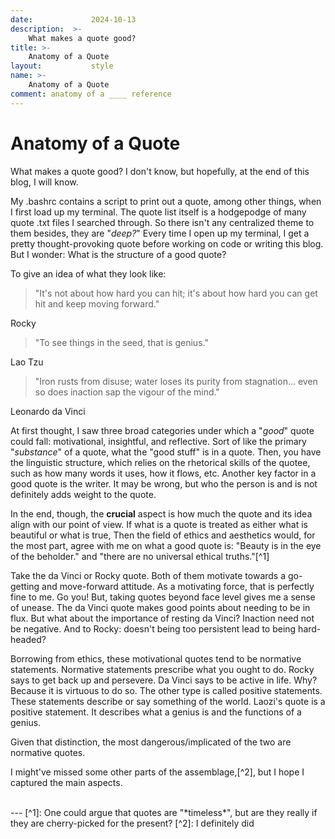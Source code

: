 ```yaml
---
date:             2024-10-13
description:  >-
    What makes a quote good?
title: >-
    Anatomy of a Quote
layout:           style
name: >-  
    Anatomy of a Quote
comment: anatomy of a ____ reference
---
```



# Anatomy of a Quote

What makes a quote good? I don't know, but hopefully, at the end of this blog, I will know. 

My .bashrc contains a script to print out a quote, among other things, when I first load up my terminal. The quote list itself is a hodgepodge of many quote .txt files I searched through. So there isn't any centralized theme to them besides, they are "*deep?*" Every time I open up my terminal, I get a pretty thought-provoking quote before working on code or writing this blog. But I wonder: What is the structure of a good quote?

To give an idea of what they look like:

> "It's not about how hard you can hit; it's about how hard you can get hit and keep moving forward."
<figcaption class="blockquote-footer">Rocky</figcaption>

> "To see things in the seed, that is genius."
<figcaption class="blockquote-footer">Lao Tzu</figcaption>

> "Iron rusts from disuse; water loses its purity from stagnation... even so does inaction sap the vigour of the mind."
<figcaption class="blockquote-footer">Leonardo da Vinci</figcaption>

At first thought, I saw three broad categories under which a "*good*" quote could fall: motivational, insightful, and reflective. Sort of like the primary "*substance*" of a quote, what the "good stuff" is in a quote. Then, you have the linguistic structure, which relies on the rhetorical skills of the quotee, such as how many words it uses, how it flows, etc. Another key factor in a good quote is the writer. It may be wrong, but who the person is and is not definitely adds weight to the quote. 

In the end, though, the **crucial** aspect is how much the quote and its idea align with our point of view. If what is a quote is treated as either what is beautiful or what is true, Then the field of ethics and aesthetics would, for the most part, agree with me on what a good quote is: "Beauty is in the eye of the beholder." and "there are no universal ethical truths."[^1]

Take the da Vinci or Rocky quote. Both of them motivate towards a go-getting and move-forward attitude. As a motivating force, that is perfectly fine to me. Go you! But, taking quotes beyond face level gives me a sense of unease. The da Vinci quote makes good points about needing to be in flux. But what about the importance of resting da Vinci? Inaction need not be negative. And to Rocky: doesn't being too persistent lead to being hard-headed?

Borrowing from ethics, these motivational quotes tend to be normative statements. Normative statements prescribe what you ought to do. Rocky says to get back up and persevere. Da Vinci says to be active in life. Why? Because it is virtuous to do so. The other type is called positive statements. These statements describe or say something of the world. Laozi's quote is a positive statement. It describes what a genius is and the functions of a genius. 

Given that distinction, the most dangerous/implicated of the two are normative quotes.

I might've missed some other parts of the assemblage,[^2], but I hope I captured the main aspects. 

<br/>
---
[^1]: One could argue that quotes are "*timeless*", but are they really if they are cherry-picked for the present?
[^2]: I definitely did
